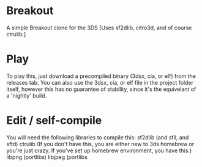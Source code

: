 # Breakout
A simple Breakout clone for the 3DS [Uses sf2dlib, citro3d, and of course ctrulib.]

# Play
To play this, just download a precompiled binary (3dsx, cia, or elf) from the releases tab.
You can also use the 3dsx, cia, or elf file in the project folder itself, however this has no guarantee of stability,
since it's the equivelant of a 'nightly' build.

# Edit / self-compile
You will need the following libraries to compile this:
sf2dlib (and sfil, and sftd)
ctrulib (If you don't have this, you are either new to 3ds homebrew or you're just crazy.
    If you've set up homebrew environment, you have this.)
libpng (portlibs)
libjpeg (portlibs
